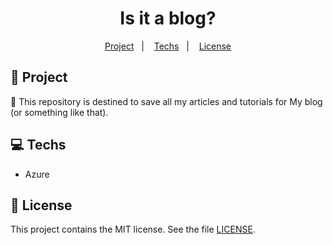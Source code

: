 <h1 align="center">
  Is it a blog?
</h1>

<p align="center">
  <a href="#rocket-project">Project</a>&nbsp;&nbsp;&nbsp;|&nbsp;&nbsp;&nbsp;
  <a href="#computer-techs">Techs</a>&nbsp;&nbsp;&nbsp;|&nbsp;&nbsp;&nbsp;
  <a href="#memo-license">License</a>
</p>

## :rocket: Project

:thinking: This repository is destined to save all my articles and tutorials for My blog (or something like that).

## :computer: Techs

- Azure

## :memo: License

This project contains the MIT license. See the file [LICENSE](LICENSE).